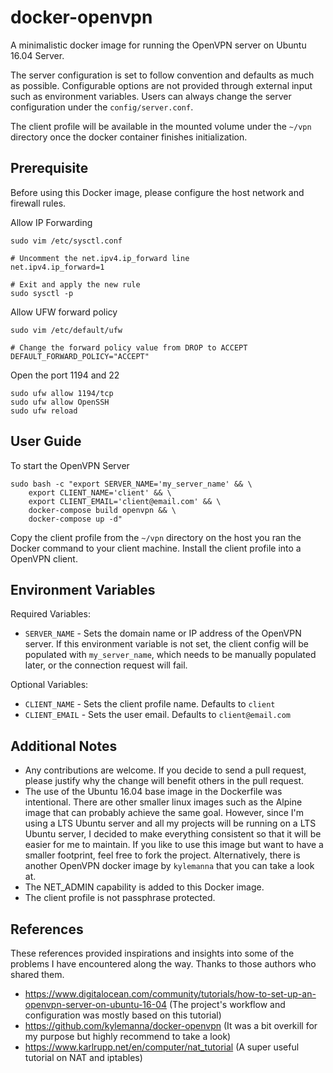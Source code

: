 # docker-openvpn
A minimalistic docker image for running the OpenVPN server on Ubuntu 16.04 Server.

The server configuration is set to follow convention and defaults as much as possible. Configurable options are not provided through external input such as environment variables. Users can always change the server configuration under the `config/server.conf`.

The client profile will be available in the mounted volume under the `~/vpn` directory once the docker container finishes initialization.


## Prerequisite
Before using this Docker image, please configure the host network and firewall rules.

Allow IP Forwarding
```
sudo vim /etc/sysctl.conf

# Uncomment the net.ipv4.ip_forward line
net.ipv4.ip_forward=1

# Exit and apply the new rule
sudo sysctl -p
```

Allow UFW forward policy
```
sudo vim /etc/default/ufw

# Change the forward policy value from DROP to ACCEPT
DEFAULT_FORWARD_POLICY="ACCEPT"
```

Open the port 1194 and 22
```
sudo ufw allow 1194/tcp
sudo ufw allow OpenSSH
sudo ufw reload
```


## User Guide
To start the OpenVPN Server
```
sudo bash -c "export SERVER_NAME='my_server_name' && \
    export CLIENT_NAME='client' && \
    export CLIENT_EMAIL='client@email.com' && \
    docker-compose build openvpn && \
    docker-compose up -d"
```

Copy the client profile from the `~/vpn` directory on the host you ran the Docker command to your client machine. Install the client profile into a OpenVPN client.


## Environment Variables
Required Variables:
- `SERVER_NAME` - Sets the domain name or IP address of the OpenVPN server. If this environment variable is not set, the client config will be populated with `my_server_name`, which needs to be manually populated later, or the connection request will fail.

Optional Variables:
- `CLIENT_NAME` - Sets the client profile name. Defaults to `client`
- `CLIENT_EMAIL` - Sets the user email. Defaults to `client@email.com`


## Additional Notes
- Any contributions are welcome. If you decide to send a pull request, please justify why the change will benefit others in the pull request.
- The use of the Ubuntu 16.04 base image in the Dockerfile was intentional. There are other smaller linux images such as the Alpine image that can probably achieve the same goal. However, since I'm using a LTS Ubuntu server and all my projects will be running on a LTS Ubuntu server, I decided to make everything consistent so that it will be easier for me to maintain. If you like to use this image but want to have a smaller footprint, feel free to fork the project. Alternatively, there is another OpenVPN docker image by `kylemanna` that you can take a look at.
- The NET_ADMIN capability is added to this Docker image.
- The client profile is not passphrase protected.


## References
These references provided inspirations and insights into some of the problems I have encountered along the way. Thanks to those authors who shared them.

- https://www.digitalocean.com/community/tutorials/how-to-set-up-an-openvpn-server-on-ubuntu-16-04 (The project's workflow and configuration was mostly based on this tutorial)
- https://github.com/kylemanna/docker-openvpn (It was a bit overkill for my purpose but highly recommend to take a look)
- https://www.karlrupp.net/en/computer/nat_tutorial (A super useful tutorial on NAT and iptables)
